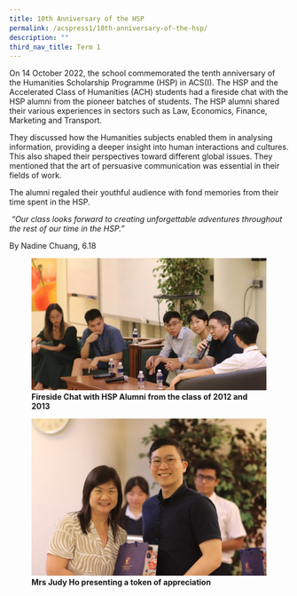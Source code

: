 ```yaml
---
title: 10th Anniversary of the HSP
permalink: /acspress1/10th-anniversary-of-the-hsp/
description: ""
third_nav_title: Term 1
---
```

On 14 October 2022, the school commemorated the tenth anniversary of the Humanities Scholarship Programme (HSP) in ACS(I).&nbsp;The HSP and the Accelerated Class of Humanities (ACH) students had a fireside chat with the HSP alumni from&nbsp;the pioneer batches of students. The HSP alumni&nbsp;shared their various experiences in sectors such as Law, Economics, Finance, Marketing and&nbsp;Transport.

They discussed how the Humanities subjects enabled them in analysing information, providing a deeper insight into human interactions and cultures. This also shaped their perspectives toward&nbsp;different global issues. They mentioned that the art of persuasive communication was essential in their fields of work.

The alumni regaled their youthful audience&nbsp;with fond memories from their time spent in the HSP.

&nbsp;_“Our class looks forward to creating unforgettable adventures throughout the rest of our time in the HSP.”_

By Nadine Chuang, 6.18


<figure>
<img src="/images/Picture13.jpg">
<figcaption> <strong>Fireside Chat with HSP Alumni from the class of 2012 and 2013</strong> </figcaption>
</figure>

<figure>
<img src="/images/Picture14.jpg">
<figcaption> <strong>Mrs Judy Ho presenting a token of appreciation </strong> </figcaption>
</figure>